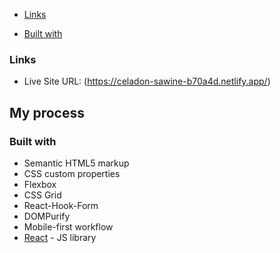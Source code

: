 
  - [Links](#links)

  - [Built with](#built-with)
 

### Links


- Live Site URL: (https://celadon-sawine-b70a4d.netlify.app/)

## My process

### Built with

- Semantic HTML5 markup
- CSS custom properties
- Flexbox
- CSS Grid
- React-Hook-Form
- DOMPurify
- Mobile-first workflow
- [React](https://reactjs.org/) - JS library


